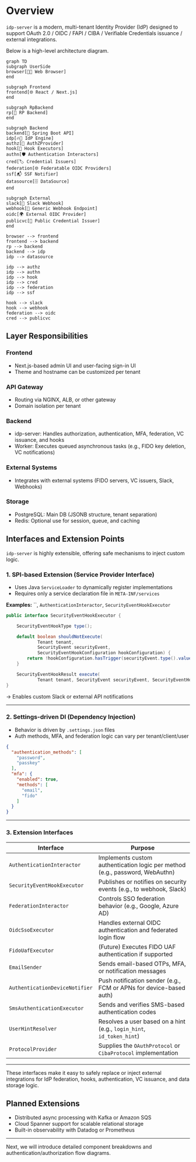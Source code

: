 # Overview

`idp-server` is a modern, multi-tenant Identity Provider (IdP) designed to support OAuth 2.0 / OIDC / FAPI / CIBA /
Verifiable Credentials issuance / external integrations.

Below is a high-level architecture diagram.

```mermaid
graph TD
subgraph UserSide
browser[🧑‍💻 Web Browser]
end

subgraph Frontend
frontend[🌐 React / Next.js]
end

subgraph RpBackend
rp[🎯 RP Backend]
end

subgraph Backend
backend[🔧 Spring Boot API]
idp[🔥🚀 IdP Engine]
authz[🔐 AuthZProvider]
hook[📡 Hook Executors]
authn[🛡️ Authentication Interactors]
cred[🏷️ Credential Issuers]
federation[🌐 Federatable OIDC Providers]
ssf[📬 SSF Notifier]
datasource[🗄 DataSource]
end

subgraph External
slack[🔔 Slack Webhook]
webhook[🔄 Generic Webhook Endpoint]
oidc[🌍 External OIDC Provider]
publicvc[🌟 Public Credential Issuer]
end

browser --> frontend
frontend --> backend
rp --> backend
backend --> idp
idp --> datasource

idp --> authz
idp --> authn
idp --> hook
idp --> cred
idp --> federation
idp --> ssf

hook --> slack
hook --> webhook
federation --> oidc
cred --> publicvc
```

## Layer Responsibilities

### Frontend

* Next.js-based admin UI and user-facing sign-in UI
* Theme and hostname can be customized per tenant

### API Gateway

* Routing via NGINX, ALB, or other gateway
* Domain isolation per tenant

### Backend

* idp-server: Handles authorization, authentication, MFA, federation, VC issuance, and hooks
* Worker: Executes queued asynchronous tasks (e.g., FIDO key deletion, VC notifications)

### External Systems

* Integrates with external systems (FIDO servers, VC issuers, Slack, Webhooks)

### Storage

* PostgreSQL: Main DB (JSONB structure, tenant separation)
* Redis: Optional use for session, queue, and caching

## Interfaces and Extension Points

`idp-server` is highly extensible, offering safe mechanisms to inject custom logic.

### 1. SPI-based Extension (Service Provider Interface)

* Uses Java `ServiceLoader` to dynamically register implementations
* Requires only a service declaration file in `META-INF/services`

**Examples:** ``, `AuthenticationInteractor`, `SecurityEventHookExecutor`

```java
public interface SecurityEventHookExecutor {

    SecurityEventHookType type();

    default boolean shouldNotExecute(
            Tenant tenant,
            SecurityEvent securityEvent,
            SecurityEventHookConfiguration hookConfiguration) {
        return !hookConfiguration.hasTrigger(securityEvent.type().value());
    }

    SecurityEventHookResult execute(
            Tenant tenant, SecurityEvent securityEvent, SecurityEventHookConfiguration configuration);
}

```

→ Enables custom Slack or external API notifications

---

### 2. Settings-driven DI (Dependency Injection)

* Behavior is driven by `.settings.json` files
* Auth methods, MFA, and federation logic can vary per tenant/client/user

```json
{
  "authentication_methods": [
    "password",
    "passkey"
  ],
  "mfa": {
    "enabled": true,
    "methods": [
      "email",
      "fido"
    ]
  }
}
```

---

### 3. Extension Interfaces

| Interface                      | Purpose                                                                      |
|--------------------------------|------------------------------------------------------------------------------|
| `AuthenticationInteractor`     | Implements custom authentication logic per method (e.g., password, WebAuthn) |
| `SecurityEventHookExecutor`    | Publishes or notifies on security events (e.g., to webhook, Slack)           |
| `FederationInteractor`         | Controls SSO federation behavior (e.g., Google, Azure AD)                    |
| `OidcSsoExecutor`              | Handles external OIDC authentication and federated login flow                |
| `FidoUafExecutor`              | (Future) Executes FIDO UAF authentication if supported                       |
| `EmailSender`                  | Sends email-based OTPs, MFA, or notification messages                        |
| `AuthenticationDeviceNotifier` | Push notification sender (e.g., FCM or APNs for device-based auth)           |
| `SmsAuthenticationExecutor`    | Sends and verifies SMS-based authentication codes                            |
| `UserHintResolver`             | Resolves a user based on a hint (e.g., `login_hint`, `id_token_hint`)        |
| `ProtocolProvider`             | Supplies the `OAuthProtocol` or `CibaProtocol` implementation                |

---

These interfaces make it easy to safely replace or inject external integrations for IdP federation, hooks,
authentication, VC issuance, and data storage logic.

## Planned Extensions

* Distributed async processing with Kafka or Amazon SQS
* Cloud Spanner support for scalable relational storage
* Built-in observability with Datadog or Prometheus

---

Next, we will introduce detailed component breakdowns and authentication/authorization flow diagrams.
